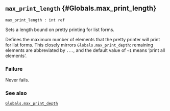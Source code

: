 ## `max_print_length` {#Globals.max_print_length}


```
max_print_length : int ref
```



Sets a length bound on pretty printing for list forms.


Defines the maximum number of elements that the pretty printer will print for
list forms. This closely mirrors `Globals.max_print_depth`: remaining elements
are abbreviated by `...`, and the default value of `~1` means ‘print all
elements’.

### Failure

Never fails.

### See also

[`Globals.max_print_depth`](#Globals.max_print_depth)

